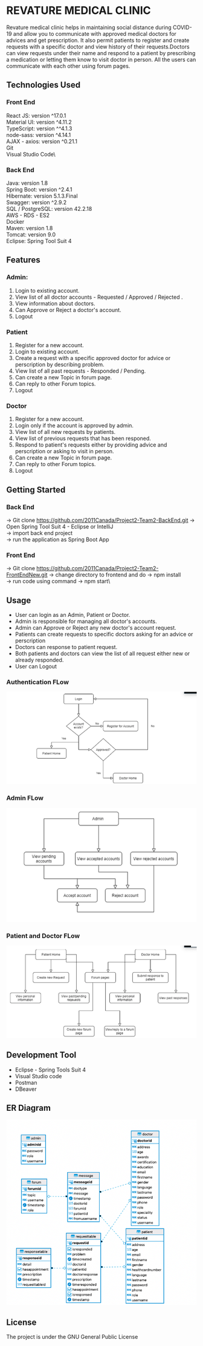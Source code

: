 # REVATURE MEDICAL CLINIC

Revature medical clinic helps in maintaining social distance during COVID-19 and allow you to communicate with approved medical doctors for advices and get prescription. It also permit patients to register and create requests with a specific doctor and view history of their requests.Doctors can view requests under their name and respond to a patient by prescribing a medication or letting them know to visit doctor in person. All the users can communicate with each other using forum pages.

## Technologies Used

### Front End
React JS: version ^17.0.1\
Material UI: version ^4.11.2\
TypeScript: version ^^4.1.3\
node-sass: version ^4.14.1\
AJAX - axios: version ^0.21.1\
Git\
Visual Studio Code\

### Back End
Java: version 1.8\
Spring Boot: version ^2.4.1\
Hibernate: version 5.1.3.Final\
Swagger: version ^2.9.2\
SQL / PostgreSQL: version 42.2.18\
AWS - RDS - ES2\
Docker\
Maven: version 1.8\
Tomcat: version 9.0\
Eclipse: Spring Tool Suit 4

## Features

### Admin: 
1. Login to existing account.
2. View list of all doctor accounts - Requested / Approved / Rejected .
3. View information about doctors.
4. Can Approve or Reject a doctor's account. 
5. Logout

### Patient
1. Register for a new account.
2. Login to existing account. 
3. Create a request with a specific approved doctor for advice or perscription by describing problem.
4. View list of all past requests - Responded / Pending.
5. Can create a new Topic in forum page.
6. Can reply to other Forum topics.
5. Logout

### Doctor
1. Register for a new account.
2. Login only if the account is approved by admin. 
3. View list of all new requests by patients.
4. View list of previous requests that has been responed.
5. Respond to patient's requests either by providing advice and perscription or asking to visit in person.
5. Can create a new Topic in forum page.
6. Can reply to other Forum topics.
5. Logout

## Getting Started

### Back End 
-> Git clone https://github.com/2011Canada/Project2-Team2-BackEnd.git
-> Open Spring Tool Suit 4 - Eclipse or IntelliJ\
-> import back end project\
-> run the application as Spring Boot App

### Front End 
-> Git clone https://github.com/2011Canada/Project2-Team2-FrontEndNew.git
-> change directory to frontend and do -> npm install\
-> run code using command -> npm start\

## Usage
- User can login as an Admin, Patient or Doctor.
- Admin is responsible for managing all doctor's accounts.
- Admin can Approve or Reject any new doctor's account request.
- Patients can create requests to specific doctors asking for an advice or perscription 
- Doctors can response to patient request.
- Both patients and doctors can view the list of all request either new or already responded.
- User can Logout

### Authentication FLow
![Alt](/login.png "login")

### Admin FLow
![Alt](/admin.png "admin")

### Patient and Doctor FLow
![Alt](/patientDoctor.png "patientDoctor")

## Development Tool
- Eclipse - Spring Tools Suit 4
- Visual Studio code
- Postman
- DBeaver

## ER Diagram
![Alt](/ERD.png "ERD")

## License

The project is under the GNU General Public License






